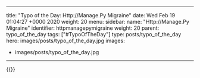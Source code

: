 
---
title: "Typo of the Day: Http://Manage.Py Migraine"
date: Wed Feb 19 01:04:27 +0000 2020
weight: 20
menu:
  sidebar:
    name: "Http://Manage.Py Migraine"
    identifier: httpmanagepymigraine
    weight: 20
    parent: typo_of_the_day
tags: ["#TypoOfTheDay"]
type: posts/typo_of_the_day
hero: images/posts/typo_of_the_day.jpg
images:
- images/posts/typo_of_the_day.jpg
---


{{<x user="mariatta" id="1229934738535665664">}}

